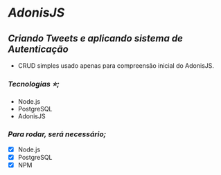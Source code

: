 # _AdonisJS_

## _Criando Tweets e aplicando sistema de Autenticação_

- CRUD simples usado apenas para compreensão inicial do AdonisJS.

### _Tecnologias :star:;_

- Node.js
- PostgreSQL
- AdonisJS

### _Para rodar, será necessário;_

- [x] Node.js
- [x] PostgreSQL
- [x] NPM